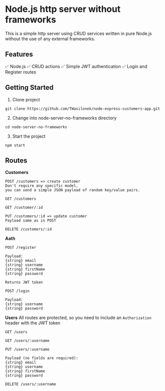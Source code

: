 # Node.js http server without frameworks
This is a simple http server using CRUD services written in pure Node.js without the use of any external frameworks.


## Features   
✅ Node.js
✅ CRUD actions
✅ Simple JWT authentication
✅ Login and Register routes


## Getting Started   
1. Clone project   

```
git clone https://github.com/TWasilonek/node-express-customers-app.git
```

2. Change into node-server-no-frameworks directory   

```
cd node-server-no-frameworks
```

3. Start the project

```
npm start
```


## Routes

**Customers**
```
POST /customers => create customer
Don't require any specific model, 
you can send a simple JSON payload of random key/value pairs.
```
```
GET /customers
```
```
GET /customer/:id
```
```
PUT /customers/:id => update customer
Payload same as in POST
```
```
DELETE /customers/:id
```

**Aath**
```
POST /register

Payload:
{string} email 
{string} username
{string} firstName
{string} password

Returns JWT token
```

```
POST /login

Payload:
{string} username 
{string} password
```

**Users**
All routes are protected, so you need to include an `Authorization` header with the JWT token

```
GET /users
```
```
GET /users/:username
```
```
PUT /users/:username

Payload (no fields are required):
{string} email 
{string} username
{string} firstName
{string} password
```
```
DELETE /users/:username
```



